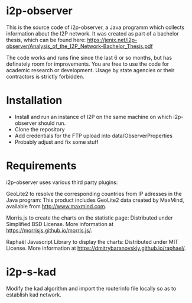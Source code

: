 # i2p-observer
This is the source code of i2p-observer, a Java programm which collects information about the I2P network.
It was created as part of a bachelor thesis, which can be found here: https://jenix.net/i2p-observer/Analysis_of_the_I2P_Network-Bachelor_Thesis.pdf

The code works and runs fine since the last 6 or so months, but has definately room for improvements. You are free to use the code for academic research or development.
Usage by state agencies or their contractors is strictly forbidden.


# Installation

- Install and run an instance of I2P on the same machine on which i2p-observer should run.
- Clone the repository
- Add credentials for the FTP upload into data/ObserverProperties
- Probably adjust and fix some stuff

# Requirements
i2p-observer uses various third party plugins:

GeoLite2 to resolve the corresponding countries from IP adresses in the Java program:
This product includes GeoLite2 data created by MaxMind, available from http://www.maxmind.com.
			
Morris.js to create the charts on the statistic page:
Distributed under Simplified BSD License. More information at https://morrisjs.github.io/morris.js/.
			
Raphaël Javascript Library to display the charts:
Distributed under MIT License. More information at https://dmitrybaranovskiy.github.io/raphael/.
		
# i2p-s-kad

Modify the kad algorithm and import the routerinfo file locally so as to establish kad network.